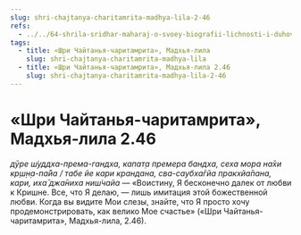 ```yaml
---
slug: shri-chajtanya-charitamrita-madhya-lila-2-46
refs:
  - ../../64-shrila-sridhar-maharaj-o-svoey-biografii-lichnosti-i-duhovnom-opyte/987-1982-02-17-b1-hranitel-predannosti.md
tags:
  - title: «Шри Чайтанья-чаритамрита», Мадхья-лила
    slug: shri-chajtanya-charitamrita-madhya-lila
  - title: «Шри Чайтанья-чаритамрита», Мадхья-лила 2.46
    slug: shri-chajtanya-charitamrita-madhya-lila-2-46
---
```


# «Шри Чайтанья-чаритамрита», Мадхья-лила 2.46

*дӯре ш́уддха-према-гандха, капат̣а премера бандха, сеха мора на̄хи кр̣ш̣н̣а-па̄йа / табе йе кари крандана, сва-саубха̄гйа пракхйа̄пана, кари, иха̄ джа̄ниха ниш́чайа* — «Воистину, Я бесконечно далек от любви к Кришне. Все, что Я делаю, — лишь имитация этой божественной любви. Когда вы видите Мои слезы, знайте, что Я просто хочу продемонстрировать, как велико Мое счастье» («Шри Чайтанья-чаритамрита», Мадхья-лила, 2.46).


